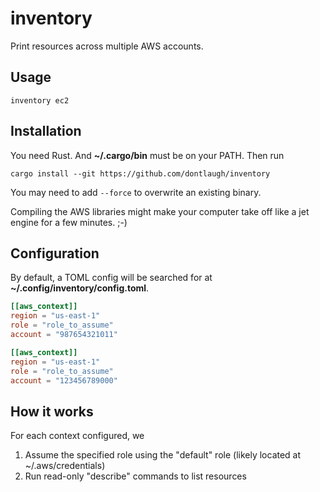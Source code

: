 # inventory

Print resources across multiple AWS accounts.

## Usage

```
inventory ec2
```

## Installation

You need Rust. And **~/.cargo/bin** must be on your PATH. Then run

```
cargo install --git https://github.com/dontlaugh/inventory
```

You may need to add `--force` to overwrite an existing binary.

Compiling the AWS libraries might make your computer take off like a jet engine for a few minutes. ;-)

## Configuration

By default, a TOML config will be searched for at **~/.config/inventory/config.toml**.

```toml
[[aws_context]]
region = "us-east-1"
role = "role_to_assume"
account = "987654321011"

[[aws_context]]
region = "us-east-1"
role = "role_to_assume"
account = "123456789000"
```

## How it works

For each context configured, we

1. Assume the specified role using the "default" role (likely located at ~/.aws/credentials)
2. Run read-only "describe" commands to list resources
